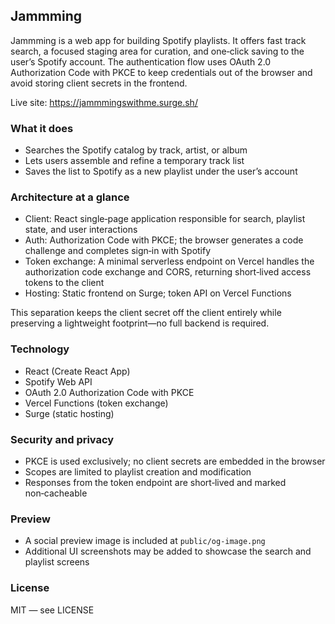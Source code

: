 ## Jammming

Jammming is a web app for building Spotify playlists. It offers fast track search, a focused staging area for curation, and one‑click saving to the user’s Spotify account. The authentication flow uses OAuth 2.0 Authorization Code with PKCE to keep credentials out of the browser and avoid storing client secrets in the frontend.

Live site: https://jammmingswithme.surge.sh/

### What it does
- Searches the Spotify catalog by track, artist, or album
- Lets users assemble and refine a temporary track list
- Saves the list to Spotify as a new playlist under the user’s account

### Architecture at a glance
- Client: React single‑page application responsible for search, playlist state, and user interactions
- Auth: Authorization Code with PKCE; the browser generates a code challenge and completes sign‑in with Spotify
- Token exchange: A minimal serverless endpoint on Vercel handles the authorization code exchange and CORS, returning short‑lived access tokens to the client
- Hosting: Static frontend on Surge; token API on Vercel Functions

This separation keeps the client secret off the client entirely while preserving a lightweight footprint—no full backend is required.

### Technology
- React (Create React App)
- Spotify Web API
- OAuth 2.0 Authorization Code with PKCE
- Vercel Functions (token exchange)
- Surge (static hosting)

### Security and privacy
- PKCE is used exclusively; no client secrets are embedded in the browser
- Scopes are limited to playlist creation and modification
- Responses from the token endpoint are short‑lived and marked non‑cacheable

### Preview
- A social preview image is included at `public/og-image.png`
- Additional UI screenshots may be added to showcase the search and playlist screens

### License
MIT — see LICENSE

